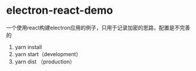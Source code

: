 # electron-react-demo
一个使用react构建electron应用的例子，只用于记录加密的思路，配置是不完善的

1. yarn install
2. yarn start（development）
3. yarn dist （production）
